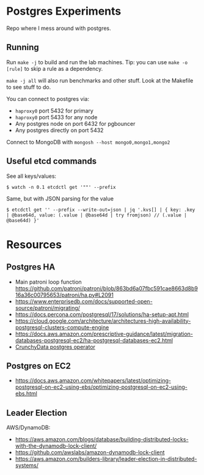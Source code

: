 # Postgres Experiments

Repo where I mess around with postgres.

## Running

Run `make -j` to build and run the lab machines. Tip: you can use `make -o [rule]` to skip a rule as a dependency.

`make -j all` will also run benchmarks and other stuff. Look at the Makefile to see stuff to do.

You can connect to postgres via:
- `haproxy0` port 5432 for primary
- `haproxy0` port 5433 for any node
- Any postgres node on port 6432 for pgbouncer
- Any postgres directly on port 5432

Connect to MongoDB with `mongosh --host mongo0,mongo1,mongo2`

## Useful etcd commands

See all keys/values:

```
$ watch -n 0.1 etcdctl get '""' --prefix
```

Same, but with JSON parsing for the value

```
$ etcdctl get '' --prefix --write-out=json | jq '.kvs[] | { key: .key | @base64d, value: (.value | @base64d | try fromjson) // (.value | @base64d) }'
```

# Resources

## Postgres HA

- Main patroni loop function https://github.com/patroni/patroni/blob/863bd6a07fbc591cae8663d8b916a36c00795653/patroni/ha.py#L2091
- https://www.enterprisedb.com/docs/supported-open-source/patroni/migrating/
- https://docs.percona.com/postgresql/17/solutions/ha-setup-apt.html
- https://cloud.google.com/architecture/architectures-high-availability-postgresql-clusters-compute-engine
- https://docs.aws.amazon.com/prescriptive-guidance/latest/migration-databases-postgresql-ec2/ha-postgresql-databases-ec2.html
- [CrunchyData postgres operator](https://access.crunchydata.com/documentation/postgres-operator/latest)

## Postgres on EC2

- https://docs.aws.amazon.com/whitepapers/latest/optimizing-postgresql-on-ec2-using-ebs/optimizing-postgresql-on-ec2-using-ebs.html

## Leader Election

AWS/DynamoDB:

- https://aws.amazon.com/blogs/database/building-distributed-locks-with-the-dynamodb-lock-client/
- https://github.com/awslabs/amazon-dynamodb-lock-client
- https://aws.amazon.com/builders-library/leader-election-in-distributed-systems/
